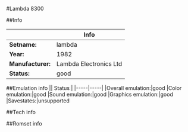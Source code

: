 #Lambda 8300

##Info

||Info|
|-----|-----|
|**Setname:**|lambda
|**Year:**|1982
|**Manufacturer:**|Lambda Electronics Ltd
|**Status:**|good

##Emulation info
|| Status |
|-----|-----|
|Overall emulation:|good
|Color emulation:|good
|Sound emulation:|good
|Graphics emulation:|good
|Savestates:|unsupported

##Tech info

##Romset info

<!--- START OF EDITED COMMENT DO NOT TOUCH TEXT ABOVE-->
